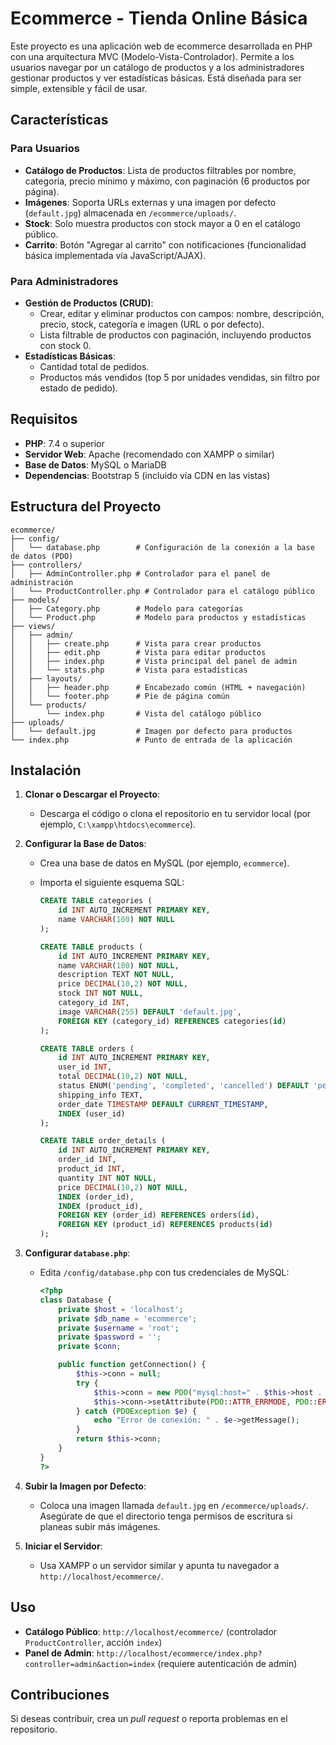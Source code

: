 # Ecommerce - Tienda Online Básica

Este proyecto es una aplicación web de ecommerce desarrollada en PHP con una arquitectura MVC (Modelo-Vista-Controlador). Permite a los usuarios navegar por un catálogo de productos y a los administradores gestionar productos y ver estadísticas básicas. Está diseñada para ser simple, extensible y fácil de usar.

## Características

### Para Usuarios
- **Catálogo de Productos**: Lista de productos filtrables por nombre, categoría, precio mínimo y máximo, con paginación (6 productos por página).
- **Imágenes**: Soporta URLs externas y una imagen por defecto (`default.jpg`) almacenada en `/ecommerce/uploads/`.
- **Stock**: Solo muestra productos con stock mayor a 0 en el catálogo público.
- **Carrito**: Botón "Agregar al carrito" con notificaciones (funcionalidad básica implementada vía JavaScript/AJAX).

### Para Administradores
- **Gestión de Productos (CRUD)**:
  - Crear, editar y eliminar productos con campos: nombre, descripción, precio, stock, categoría e imagen (URL o por defecto).
  - Lista filtrable de productos con paginación, incluyendo productos con stock 0.
- **Estadísticas Básicas**:
  - Cantidad total de pedidos.
  - Productos más vendidos (top 5 por unidades vendidas, sin filtro por estado de pedido).

## Requisitos

- **PHP**: 7.4 o superior
- **Servidor Web**: Apache (recomendado con XAMPP o similar)
- **Base de Datos**: MySQL o MariaDB
- **Dependencias**: Bootstrap 5 (incluido vía CDN en las vistas)

## Estructura del Proyecto

```
ecommerce/
├── config/
│   └── database.php        # Configuración de la conexión a la base de datos (PDO)
├── controllers/
│   ├── AdminController.php # Controlador para el panel de administración
│   └── ProductController.php # Controlador para el catálogo público
├── models/
│   ├── Category.php        # Modelo para categorías
│   └── Product.php         # Modelo para productos y estadísticas
├── views/
│   ├── admin/
│   │   ├── create.php      # Vista para crear productos
│   │   ├── edit.php        # Vista para editar productos
│   │   ├── index.php       # Vista principal del panel de admin
│   │   └── stats.php       # Vista para estadísticas
│   ├── layouts/
│   │   ├── header.php      # Encabezado común (HTML + navegación)
│   │   └── footer.php      # Pie de página común
│   └── products/
│       └── index.php       # Vista del catálogo público
├── uploads/
│   └── default.jpg         # Imagen por defecto para productos
└── index.php               # Punto de entrada de la aplicación
```

## Instalación

1. **Clonar o Descargar el Proyecto**:
   - Descarga el código o clona el repositorio en tu servidor local (por ejemplo, `C:\xampp\htdocs\ecommerce`).

2. **Configurar la Base de Datos**:
   - Crea una base de datos en MySQL (por ejemplo, `ecommerce`).
   - Importa el siguiente esquema SQL:

     ```sql
     CREATE TABLE categories (
         id INT AUTO_INCREMENT PRIMARY KEY,
         name VARCHAR(100) NOT NULL
     );

     CREATE TABLE products (
         id INT AUTO_INCREMENT PRIMARY KEY,
         name VARCHAR(100) NOT NULL,
         description TEXT NOT NULL,
         price DECIMAL(10,2) NOT NULL,
         stock INT NOT NULL,
         category_id INT,
         image VARCHAR(255) DEFAULT 'default.jpg',
         FOREIGN KEY (category_id) REFERENCES categories(id)
     );

     CREATE TABLE orders (
         id INT AUTO_INCREMENT PRIMARY KEY,
         user_id INT,
         total DECIMAL(10,2) NOT NULL,
         status ENUM('pending', 'completed', 'cancelled') DEFAULT 'pending',
         shipping_info TEXT,
         order_date TIMESTAMP DEFAULT CURRENT_TIMESTAMP,
         INDEX (user_id)
     );

     CREATE TABLE order_details (
         id INT AUTO_INCREMENT PRIMARY KEY,
         order_id INT,
         product_id INT,
         quantity INT NOT NULL,
         price DECIMAL(10,2) NOT NULL,
         INDEX (order_id),
         INDEX (product_id),
         FOREIGN KEY (order_id) REFERENCES orders(id),
         FOREIGN KEY (product_id) REFERENCES products(id)
     );
     ```

3. **Configurar `database.php`**:
   - Edita `/config/database.php` con tus credenciales de MySQL:

     ```php
     <?php
     class Database {
         private $host = 'localhost';
         private $db_name = 'ecommerce';
         private $username = 'root';
         private $password = '';
         private $conn;

         public function getConnection() {
             $this->conn = null;
             try {
                 $this->conn = new PDO("mysql:host=" . $this->host . ";dbname=" . $this->db_name, $this->username, $this->password);
                 $this->conn->setAttribute(PDO::ATTR_ERRMODE, PDO::ERRMODE_EXCEPTION);
             } catch (PDOException $e) {
                 echo "Error de conexión: " . $e->getMessage();
             }
             return $this->conn;
         }
     }
     ?>
     ```

4. **Subir la Imagen por Defecto**:
   - Coloca una imagen llamada `default.jpg` en `/ecommerce/uploads/`. Asegúrate de que el directorio tenga permisos de escritura si planeas subir más imágenes.

5. **Iniciar el Servidor**:
   - Usa XAMPP o un servidor similar y apunta tu navegador a `http://localhost/ecommerce/`.

## Uso

- **Catálogo Público**: `http://localhost/ecommerce/` (controlador `ProductController`, acción `index`)
- **Panel de Admin**: `http://localhost/ecommerce/index.php?controller=admin&action=index` (requiere autenticación de admin)

## Contribuciones

Si deseas contribuir, crea un *pull request* o reporta problemas en el repositorio.
